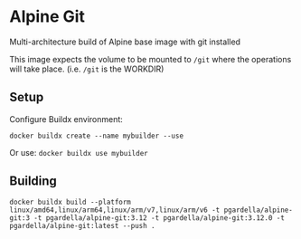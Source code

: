 # Alpine Git

Multi-architecture build of Alpine base image with git installed

This image expects the volume to be mounted to `/git` where the operations will take place. (i.e. `/git` is the WORKDIR)

## Setup

Configure Buildx environment:

`docker buildx create --name mybuilder --use`

Or use:
`docker buildx use mybuilder`

## Building

`docker buildx build --platform linux/amd64,linux/arm64,linux/arm/v7,linux/arm/v6 -t pgardella/alpine-git:3 -t pgardella/alpine-git:3.12 -t pgardella/alpine-git:3.12.0 -t pgardella/alpine-git:latest --push .`
